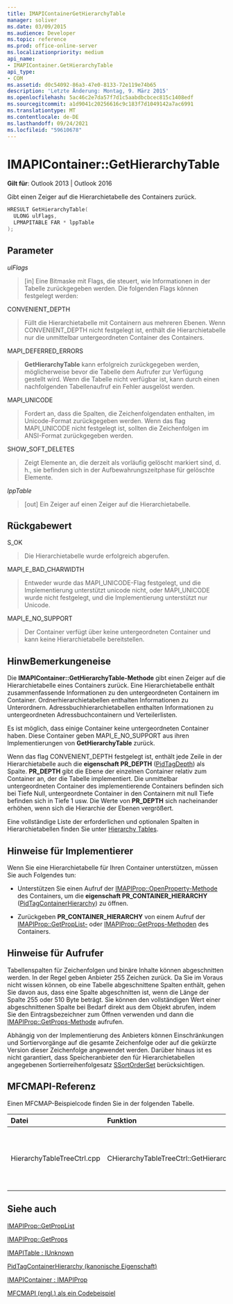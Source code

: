 ```yaml
---
title: IMAPIContainerGetHierarchyTable
manager: soliver
ms.date: 03/09/2015
ms.audience: Developer
ms.topic: reference
ms.prod: office-online-server
ms.localizationpriority: medium
api_name:
- IMAPIContainer.GetHierarchyTable
api_type:
- COM
ms.assetid: d0c54092-86a3-47e0-8133-72e119e74b65
description: 'Letzte Änderung: Montag, 9. März 2015'
ms.openlocfilehash: 5ac46c2e7da57f7d1c5aabdbcbcec815c1408edf
ms.sourcegitcommit: a1d9041c20256616c9c183f7d1049142a7ac6991
ms.translationtype: MT
ms.contentlocale: de-DE
ms.lasthandoff: 09/24/2021
ms.locfileid: "59610678"
---
```

# <a name="imapicontainergethierarchytable"></a>IMAPIContainer::GetHierarchyTable

  
  
**Gilt für**: Outlook 2013 | Outlook 2016 
  
Gibt einen Zeiger auf die Hierarchietabelle des Containers zurück.
  
```cpp
HRESULT GetHierarchyTable(
  ULONG ulFlags,
  LPMAPITABLE FAR * lppTable
);
```

## <a name="parameters"></a>Parameter

 _ulFlags_
  
> [in] Eine Bitmaske mit Flags, die steuert, wie Informationen in der Tabelle zurückgegeben werden. Die folgenden Flags können festgelegt werden:
    
CONVENIENT_DEPTH 
  
> Füllt die Hierarchietabelle mit Containern aus mehreren Ebenen. Wenn CONVENIENT_DEPTH nicht festgelegt ist, enthält die Hierarchietabelle nur die unmittelbar untergeordneten Container des Containers.
    
MAPI_DEFERRED_ERRORS 
  
> **GetHierarchyTable** kann erfolgreich zurückgegeben werden, möglicherweise bevor die Tabelle dem Aufrufer zur Verfügung gestellt wird. Wenn die Tabelle nicht verfügbar ist, kann durch einen nachfolgenden Tabellenaufruf ein Fehler ausgelöst werden. 
    
MAPI_UNICODE 
  
> Fordert an, dass die Spalten, die Zeichenfolgendaten enthalten, im Unicode-Format zurückgegeben werden. Wenn das flag MAPI_UNICODE nicht festgelegt ist, sollten die Zeichenfolgen im ANSI-Format zurückgegeben werden. 
    
SHOW_SOFT_DELETES
  
> Zeigt Elemente an, die derzeit als vorläufig gelöscht markiert sind, d. h., sie befinden sich in der Aufbewahrungszeitphase für gelöschte Elemente.
    
 _lppTable_
  
> [out] Ein Zeiger auf einen Zeiger auf die Hierarchietabelle.
    
## <a name="return-value"></a>Rückgabewert

S_OK 
  
> Die Hierarchietabelle wurde erfolgreich abgerufen.
    
MAPI_E_BAD_CHARWIDTH 
  
> Entweder wurde das MAPI_UNICODE-Flag festgelegt, und die Implementierung unterstützt unicode nicht, oder MAPI_UNICODE wurde nicht festgelegt, und die Implementierung unterstützt nur Unicode.
    
MAPI_E_NO_SUPPORT 
  
> Der Container verfügt über keine untergeordneten Container und kann keine Hierarchietabelle bereitstellen.
    
## <a name="remarks"></a>HinwBemerkungeneise

Die **IMAPIContainer::GetHierarchyTable-Methode** gibt einen Zeiger auf die Hierarchietabelle eines Containers zurück. Eine Hierarchietabelle enthält zusammenfassende Informationen zu den untergeordneten Containern im Container. Ordnerhierarchietabellen enthalten Informationen zu Unterordnern. Adressbuchhierarchietabellen enthalten Informationen zu untergeordneten Adressbuchcontainern und Verteilerlisten. 
  
Es ist möglich, dass einige Container keine untergeordneten Container haben. Diese Container geben MAPI_E_NO_SUPPORT aus ihren Implementierungen von **GetHierarchyTable** zurück.
  
Wenn das flag CONVENIENT_DEPTH festgelegt ist, enthält jede Zeile in der Hierarchietabelle auch die **eigenschaft PR_DEPTH** ([PidTagDepth](pidtagdepth-canonical-property.md)) als Spalte. **PR_DEPTH** gibt die Ebene der einzelnen Container relativ zum Container an, der die Tabelle implementiert. Die unmittelbar untergeordneten Container des implementierende Containers befinden sich bei Tiefe Null, untergeordnete Container in den Containern mit null Tiefe befinden sich in Tiefe 1 usw. Die Werte von **PR_DEPTH** sich nacheinander erhöhen, wenn sich die Hierarchie der Ebenen vergrößert. 
  
Eine vollständige Liste der erforderlichen und optionalen Spalten in Hierarchietabellen finden Sie unter [Hierarchy Tables](hierarchy-tables.md).
  
## <a name="notes-to-implementers"></a>Hinweise für Implementierer

Wenn Sie eine Hierarchietabelle für Ihren Container unterstützen, müssen Sie auch Folgendes tun:
  
- Unterstützen Sie einen Aufruf der [IMAPIProp::OpenProperty-Methode](imapiprop-openproperty.md) des Containers, um die **eigenschaft PR_CONTAINER_HIERARCHY** ([PidTagContainerHierarchy](pidtagcontainerhierarchy-canonical-property.md)) zu öffnen.
    
- Zurückgeben **PR_CONTAINER_HIERARCHY** von einem Aufruf der [IMAPIProp::GetPropList-](imapiprop-getproplist.md) oder [IMAPIProp::GetProps-Methoden](imapiprop-getprops.md) des Containers. 
    
## <a name="notes-to-callers"></a>Hinweise für Aufrufer

Tabellenspalten für Zeichenfolgen und binäre Inhalte können abgeschnitten werden. In der Regel geben Anbieter 255 Zeichen zurück. Da Sie im Voraus nicht wissen können, ob eine Tabelle abgeschnittene Spalten enthält, gehen Sie davon aus, dass eine Spalte abgeschnitten ist, wenn die Länge der Spalte 255 oder 510 Byte beträgt. Sie können den vollständigen Wert einer abgeschnittenen Spalte bei Bedarf direkt aus dem Objekt abrufen, indem Sie den Eintragsbezeichner zum Öffnen verwenden und dann die [IMAPIProp::GetProps-Methode](imapiprop-getprops.md) aufrufen. 
  
Abhängig von der Implementierung des Anbieters können Einschränkungen und Sortiervorgänge auf die gesamte Zeichenfolge oder auf die gekürzte Version dieser Zeichenfolge angewendet werden. Darüber hinaus ist es nicht garantiert, dass Speicheranbieter den für Hierarchietabellen angegebenen Sortierreihenfolgesatz [SSortOrderSet](ssortorderset.md) berücksichtigen. 
  
## <a name="mfcmapi-reference"></a>MFCMAPI-Referenz

Einen MFCMAP-Beispielcode finden Sie in der folgenden Tabelle.
  
|**Datei**|**Funktion**|**Comment**|
|:-----|:-----|:-----|
|HierarchyTableTreeCtrl.cpp  <br/> |CHierarchyTableTreeCtrl::GetHierarchyTable  <br/> |Die CHierarchyTableTreeCtrl-Klasse verwendet **GetHierarchyTable,** um Hierarchietabellen abzurufen, die in einem Strukturansichtssteuerelement angezeigt werden.  <br/> |
   
## <a name="see-also"></a>Siehe auch



[IMAPIProp::GetPropList](imapiprop-getproplist.md)
  
[IMAPIProp::GetProps](imapiprop-getprops.md)
  
[IMAPITable : IUnknown](imapitableiunknown.md)
  
[PidTagContainerHierarchy (kanonische Eigenschaft)](pidtagcontainerhierarchy-canonical-property.md)
  
[IMAPIContainer : IMAPIProp](imapicontainerimapiprop.md)


[MFCMAPI (engl.) als ein Codebeispiel](mfcmapi-as-a-code-sample.md)

